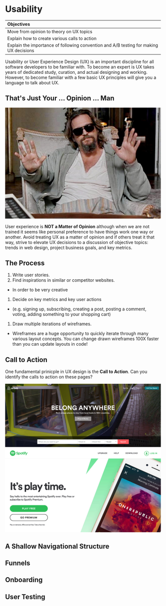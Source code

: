 # Usability

| Objectives |
| :--- |
| Move from opinion to theory on UX topics |
| Explain how to create various calls to action |
| Explain the importance of following convention and A/B testing for making UX decisions |

Usability or User Experience Design (UX) is an important discipline for all software developers to be familiar with. To become an expert is UX takes years of dedicated study, curation, and actual designing and working. However, to become familiar with a few basic UX principles will give you a language to talk about UX.

## That's Just Your ... Opinion ... Man

![the-dude](images/dude-hands.jpg)

User experience is **NOT a Matter of Opinion** although when we are not trained it seems like personal preference to have things work one way or another. Avoid treating UX as a matter of opinion and if others treat it that way, strive to elevate UX decisions to a discussion of objective topics: trends in web design, project business goals, and key metrics.

## The Process

1. Write user stories.
1. Find inspirations in similar or competitor websites.
  - In order to be very creative
1. Decide on key metrics and key user actions
  - (e.g. signing up, subscribing, creating a post, posting a comment, voting, adding something to your shopping cart)
1. Draw multiple iterations of wireframes.
  - Wireframes are a huge opportunity to quickly iterate through many various layout concepts. You can change drawn wireframes 100X faster than you can update layouts in code!

## Call to Action

One fundamental prinicple in UX design is the **Call to Action**. Can you identify the calls to action on these pages?

![airbnb](images/c2a-airbnb.png)
![spotify](images/c2a-spotify.png)

## A Shallow Navigational Structure

## Funnels

## Onboarding

## User Testing

